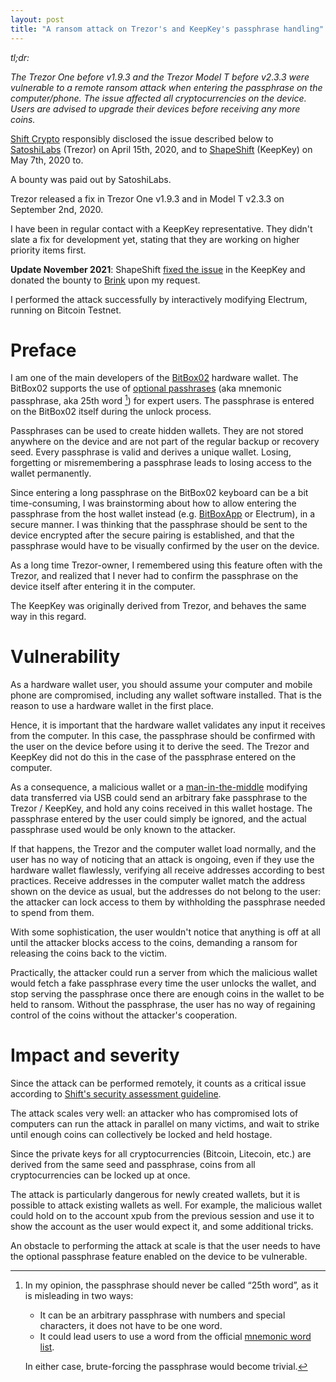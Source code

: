```yaml
---
layout: post
title: "A ransom attack on Trezor's and KeepKey's passphrase handling"
---
```


*tl;dr:*

*The Trezor One before v1.9.3 and the Trezor Model T before v2.3.3 were vulnerable to a remote
ransom attack when entering the passphrase on the computer/phone. The issue affected all
cryptocurrencies on the device. Users are advised to upgrade their devices before receiving any more
coins.*

[Shift Crypto](https://shiftcrypto.ch/) responsibly disclosed the issue described below to
[SatoshiLabs](https://satoshilabs.com/) (Trezor) on April 15th, 2020, and to
[ShapeShift](https://classic.shapeshift.com/) (KeepKey) on May 7th, 2020 to.

A bounty was paid out by SatoshiLabs.

Trezor released a fix in Trezor One v1.9.3 and in Model T v2.3.3 on September 2nd, 2020.

I have been in regular contact with a KeepKey representative. They didn't slate a fix for
development yet, stating that they are working on higher priority items first.

**Update November 2021**: ShapeShift [fixed the
issue](https://shapeshift.com/library/keepkey-firmware-update-6-5-1) in the KeepKey and donated the
bounty to [Brink](https://brink.dev/) upon my request.

I performed the attack successfully by interactively modifying Electrum, running on Bitcoin Testnet.

# Preface

I am one of the main developers of the [BitBox02](https://shiftcrypto.ch/bitbox02/) hardware
wallet. The BitBox02 supports the use of [optional
passhrases](https://guides.shiftcrypto.ch/bitbox02/advanced/passphrase/) (aka mnemonic passphrase,
aka 25th word [^1]) for expert users. The passphrase is entered on the BitBox02 itself during the
unlock process.

Passphrases can be used to create hidden wallets. They are not stored anywhere on the device and are
not part of the regular backup or recovery seed. Every passphrase is valid and derives a unique
wallet. Losing, forgetting or misremembering a passphrase leads to losing access to the wallet
permanently.

Since entering a long passphrase on the BitBox02 keyboard can be a bit time-consuming, I was
brainstorming about how to allow entering the passphrase from the host wallet instead
(e.g. [BitBoxApp](https://shiftcrypto.ch/app/) or Electrum), in a secure manner. I was thinking that
the passphrase should be sent to the device encrypted after the secure pairing is established, and
that the passphrase would have to be visually confirmed by the user on the device.

As a long time Trezor-owner, I remembered using this feature often with the Trezor, and realized
that I never had to confirm the passphrase on the device itself after entering it in the computer.

The KeepKey was originally derived from Trezor, and behaves the same way in this regard.

# Vulnerability

As a hardware wallet user, you should assume your computer and mobile phone are compromised,
including any wallet software installed. That is the reason to use a hardware wallet in the first
place.

Hence, it is important that the hardware wallet validates any input it receives from the
computer. In this case, the passphrase should be confirmed with the user on the device before using
it to derive the seed. The Trezor and KeepKey did not do this in the case of the passphrase entered
on the computer.

As a consequence, a malicious wallet or a
[man-in-the-middle](https://en.wikipedia.org/wiki/Man-in-the-middle_attack) modifying data
transferred via USB could send an arbitrary fake passphrase to the Trezor / KeepKey, and hold any
coins received in this wallet hostage. The passphrase entered by the user could simply be ignored,
and the actual passphrase used would be only known to the attacker.

If that happens, the Trezor and the computer wallet load normally, and the user has no way of
noticing that an attack is ongoing, even if they use the hardware wallet flawlessly, verifying all
receive addresses according to best practices. Receive addresses in the computer wallet match the
address shown on the device as usual, but the addresses do not belong to the user: the attacker can
lock access to them by withholding the passphrase needed to spend from them.

With some sophistication, the user wouldn't notice that anything is off at all until the attacker
blocks access to the coins, demanding a ransom for releasing the coins back to the victim.

Practically, the attacker could run a server from which the malicious wallet would fetch a fake
passphrase every time the user unlocks the wallet, and stop serving the passphrase once there are
enough coins in the wallet to be held to ransom. Without the passphrase, the user has no way of
regaining control of the coins without the attacker's cooperation.

# Impact and severity

Since the attack can be performed remotely, it counts as a critical issue according to [Shift's
security assessment
guideline](https://medium.com/shiftcrypto/how-we-do-security-assessments-at-shift-c85a0c648283).

The attack scales very well: an attacker who has compromised lots of computers can run the attack in
parallel on many victims, and wait to strike until enough coins can collectively be locked and held
hostage.

Since the private keys for all cryptocurrencies (Bitcoin, Litecoin, etc.) are derived from the same
seed and passphrase, coins from all cryptocurrencies can be locked up at once.

The attack is particularly dangerous for newly created wallets, but it is possible to attack
existing wallets as well. For example, the malicious wallet could hold on to the account xpub from
the previous session and use it to show the account as the user would expect it, and some additional
tricks.

An obstacle to performing the attack at scale is that the user needs to have the optional passphrase
feature enabled on the device to be vulnerable.

[^1]: In my opinion, the passphrase should never be called “25th word”, as it is misleading in two
    ways:
    - It can be an arbitrary passphrase with numbers and special characters, it does not have to be
      one word.
    - It could lead users to use a word from the official [mnemonic word
      list](https://github.com/bitcoin/bips/blob/master/bip-0039/english.txt).

    In either case, brute-forcing the passphrase would become trivial.
